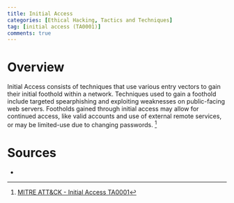 ```yaml
---
title: Initial Access
categories: [Ethical Hacking, Tactics and Techniques]
tag: [initial access (TA0001)]
comments: true
---
```


# Overview

Initial Access consists of techniques that use various entry vectors to gain their initial foothold within a network. Techniques used to gain a foothold include targeted spearphishing and exploiting weaknesses on public-facing web servers. Footholds gained through initial access may allow for continued access, like valid accounts and use of external remote services, or may be limited-use due to changing passwords. [^1]

# Sources
- [^1]: [MITRE ATT&CK - Initial Access TA0001](https://attack.mitre.org/tactics/TA0001/)